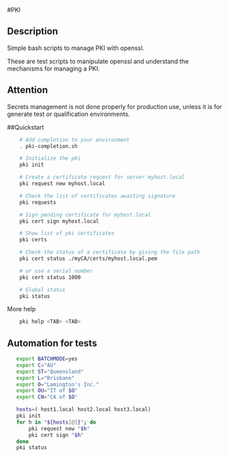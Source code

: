 #PKI

## Description

Simple bash scripts to manage PKI with openssl.

These are test scripts to manipulate openssl
and understand the mechanisms for managing a PKI.

## Attention

Secrets management is not done properly
for production use, unless it is for
generate test or qualification environments.

##Quickstart

```bash
    # Add completion to your environment
    . pki-completion.sh

    # Initialize the pki
    pki init

    # Create a certificate request for server myhost.local
    pki request new myhost.local

    # Check the list of certificates awaiting signature
    pki requests

    # Sign pending certificate for myhost.local
    pki cert sign myhost.local

    # Show list of pki certificates
    pki certs

    # Check the status of a certificate by giving the file path
    pki cert status ./myCA/certs/myhost.local.pem

    # or use a serial number
    pki cert status 1000

    # Global status
    pki status
```

More help

```bash
    pki help <TAB> <TAB>
```

## Automation for tests

```bash
   export BATCHMODE=yes
   export C="AU"
   export ST="Queensland"
   export L="Brisbane"
   export O="Lamington's Inc."
   export OU="IT of $O"
   export CN="CA of $O"

   hosts=( host1.local host2.local host3.local)
   pki init
   for h in "${hosts[@]}"; do
       pki request new "$h"
       pki cert sign "$h"
   done
   pki status
```
